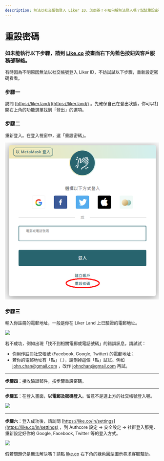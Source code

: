 ```yaml
---
description: 無法以社交帳號登入 Liker ID，怎麼辦？不知何解無法登入嗎？試試重設密碼吧！
---
```


# 重設密碼

### 如未能執行以下步驟，請到 [Like.co](https://like.co/) 按畫面右下角藍色按鈕與客戶服務部聯絡。

有時因為不明原因無法以社交帳號登入 Liker ID，不妨試試以下步驟，重新設定密碼看看。

### **步驟一**

訪問 [https://liker.land/](https://liker.land/)  。先確保自己在登出狀態，你可以打開右上角的功能選單找到「登出」的選項。

### **步驟二**

重新登入。在登入視窗中，選「重設密碼」。  


![](../../.gitbook/assets/resetpassword-1.png)

### 步驟三

輸入你註冊的電郵地址，一般是你在 Liker Land 上已驗證的電郵地址。

![](https://downloads.intercomcdn.com/i/o/175780418/7a4f7521aa79eae6e786b17e/reset+pwd.png)

  
若不成功，例如出現「找不到相關電郵或電話號碼」的錯誤訊息，請試試：

* 你用作註冊社交帳號 \(Facebook, Google, Twitter\) 的電郵地址；
* 若你的電郵地址有「點」（.），請刪掉這個「點」試試。例如 [john.chan@gmail.com](mailto:john.chan@gmail.com) ，改作 [johnchan@gmail.com](mailto:johnchan@gmail.com) 再試。

-------------------------

**步驟四**：接收驗證郵件，按步驟重設密碼。

-------------------------

**步驟五**：在登入畫面，**以電郵及密碼登入**。留意不是選上方的社交帳號登入喔。

![](https://downloads.intercomcdn.com/i/o/175784308/f9e3fc31d50f81718ca48bfa/Untitled.png)

-------------------------

**步驟六**：登入成功後，請訪問 [https://like.co/in/settings](https://like.co/in/settings) ，到 Authcore 設定 -&gt; 安全設定 -&gt; 社群登入那兒，重新設定好你的 Google, Facebook, Twitter 等的登入方式。

![](https://downloads.intercomcdn.com/i/o/175785380/c33d66011c62baf955083c2a/Untitled.png)

假若問題仍是無法解決嗎？請點 [like.co](https://like.co/) 右下角的綠色圓型圖示尋求客服幫助。

